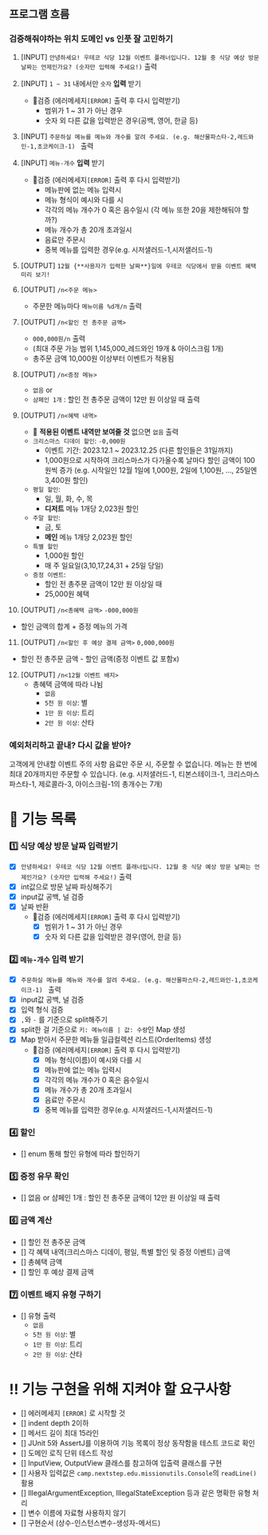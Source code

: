 ## 프로그램 흐름

### 검증해줘야하는 위치 도메인 vs 인풋 잘 고민하기

1. [INPUT] `안녕하세요! 우테코 식당 12월 이벤트 플래너입니다.
   12월 중 식당 예상 방문 날짜는 언제인가요? (숫자만 입력해 주세요!)` 출력

2. [INPUT] `1 ~ 31` 내에서만 `숫자` **입력** 받기
    * 🚨검증 (에러메세지`[ERROR]` 출력 후 다시 입력받기)
        * 범위가 1 ~ 31 가 아닌 경우
        * 숫자 외 다른 값을 입력받은 경우(공백, 영어, 한글 등)

3. [INPUT] `주문하실 메뉴를 메뉴와 개수를 알려 주세요. (e.g. 해산물파스타-2,레드와인-1,초코케이크-1)
   ` 출력

4. [INPUT] `메뉴-개수` **입력** 받기
    * 🚨검증 (에러메세지`[ERROR]` 출력 후 다시 입력받기)
        * 메뉴판에 없는 메뉴 입력시
        * 메뉴 형식이 예시와 다를 시
        * 각각의 메뉴 개수가 0 혹은 음수일시 (각 메뉴 또한 20을 제한해둬야 할까?)
        * 메뉴 개수가 총 20개 초과일시
        * 음료만 주문시
        * 중복 메뉴를 입력한 경우(e.g. 시저샐러드-1,시저샐러드-1)

5. [OUTPUT] `12월 {**사용자가 입력한 날짜**}일에 우테코 식당에서 받을 이벤트 혜택 미리 보기!
   `
6. [OUTPUT] `/n<주문 메뉴>`
    * 주문한 메뉴마다 `메뉴이름 %d개/n` 출력

7. [OUTPUT] `/n<할인 전 총주문 금액>`
    * `000,000원/n` 출력
    * (최대 주문 가능 범위 1,145,000_레드와인 19개 & 아이스크림 1개)
    * 총주문 금액 10,000원 이상부터 이벤트가 적용됨

8. [OUTPUT] `/n<증정 메뉴>`
    * `없음` or
    * `샴페인 1개` : 할인 전 총주문 금액이 12만 원 이상일 때 출력

9. [OUTPUT] `/n<혜택 내역>`
    * 🚨 **적용된 이벤트 내역만 보여줄 것** 없으면 `없음` 출력
    * `크리스마스 디데이 할인`: `-0,000원`
        * 이벤트 기간: 2023.12.1 ~ 2023.12.25 (다른 할인들은 31일까지)
        * 1,000원으로 시작하여 크리스마스가 다가올수록 날마다 할인 금액이 100원씩 증가
          (e.g. 시작일인 12월 1일에 1,000원, 2일에 1,100원, ..., 25일엔 3,400원 할인)
    * `평일 할인`:
        * 일, 월, 화, 수, 목
        * **디저트** 메뉴 1개당 2,023원 할인
    * `주말 할인`:
        * 금, 토
        * **메인** 메뉴 1개당 2,023원 할인
    * `특별 할인`
        * 1,000원 할인
        * 매 주 일요일(3,10,17,24,31 + 25일 당일)
    * `증정 이벤트`:
        * 할인 전 총주문 금액이 12만 원 이상일 때
        * 25,000원 혜택

10. [OUTPUT] `/n<총혜택 금액>` `-000,000원`

* 할인 금액의 합계 + 증정 메뉴의 가격

11. [OUTPUT] `/n<할인 후 예상 결제 금액>` `0,000,000원`

* 할인 전 총주문 금액 - 할인 금액(증정 이벤트 값 포함x)

12. [OUTPUT] `/n<12월 이벤트 배지>`
    * 총혜택 금액에 따라 나뉨
        * `없음`
        * `5천 원 이상`: 별
        * `1만 원 이상`: 트리
        * `2만 원 이상`: 산타

### 예외처리하고 끝내? 다시 값을 받아?

고객에게 안내할 이벤트 주의 사항
음료만 주문 시, 주문할 수 없습니다.
메뉴는 한 번에 최대 20개까지만 주문할 수 있습니다.
(e.g. 시저샐러드-1, 티본스테이크-1, 크리스마스파스타-1, 제로콜라-3, 아이스크림-1의 총개수는 7개)

# 📝 기능 목록

### 1️⃣ 식당 예상 방문 날짜 입력받기

- [x] `안녕하세요! 우테코 식당 12월 이벤트 플래너입니다.
  12월 중 식당 예상 방문 날짜는 언제인가요? (숫자만 입력해 주세요!)` 출력
- [x] int값으로 방문 날짜 파싱해주기
- [x] input값 공백, 널 검증
- [x] 날짜 반환
    * 🚨검증 (에러메세지`[ERROR]` 출력 후 다시 입력받기)
        - [x] 범위가 1 ~ 31 가 아닌 경우
        - [x] 숫자 외 다른 값을 입력받은 경우(영어, 한글 등)

### 2️⃣ `메뉴-개수` 입력 받기

- [x] `주문하실 메뉴를 메뉴와 개수를 알려 주세요. (e.g. 해산물파스타-2,레드와인-1,초코케이크-1)
  ` 출력
- [x] input값 공백, 널 검증
- [x] 입력 형식 검증
- [x] `,`와 `-` 를 기준으로 split해주기
- [x] split한 걸 기준으로 `키: 메뉴이름 | 값: 수량`인 Map 생성
- [x] Map 받아서 주문한 메뉴들 일급컬렉션 리스트(OrderItems) 생성
    * 🚨검증 (에러메세지`[ERROR]` 출력 후 다시 입력받기)
        - [x] 메뉴 형식(이름)이 예시와 다를 시
        - [x] 메뉴판에 없는 메뉴 입력시
        - [x] 각각의 메뉴 개수가 0 혹은 음수일시
        - [x] 메뉴 개수가 총 20개 초과일시
        - [x] 음료만 주문시
        - [x] 중복 메뉴를 입력한 경우(e.g. 시저샐러드-1,시저샐러드-1)

### 4️⃣ 할인

- [] enum 통해 할인 유형에 따라 할인하기

### 5️⃣ 증정 유무 확인

- [] 없음 or 샴페인 1개 : 할인 전 총주문 금액이 12만 원 이상일 때 출력

### 6️⃣ 금액 계산

- [] 할인 전 총주문 금액
- [] 각 혜택 내역(크리스마스 디데이, 평일, 특별 할인 및 증정 이벤트) 금액
- [] 총혜택 금액
- [] 할인 후 예상 결제 금액

### 7️⃣ 이벤트 배지 유형 구하기

- [] 유형 출력
    - `없음`
    - `5천 원 이상`: 별
    - `1만 원 이상`: 트리
    - `2만 원 이상`: 산타

# ‼️ 기능 구현을 위해 지켜야 할 요구사항

- [] 에러메세지 `[ERROR]` 로 시작할 것
- [] indent depth 2이하
- [] 메서드 길이 최대 15라인
- [] JUnit 5와 AssertJ를 이용하여 기능 목록이 정상 동작함을 테스트 코드로 확인
- [] 도메인 로직 단위 테스트 작성
- [] InputView, OutputView 클래스를 참고하여 입출력 클래스를 구현
- [] 사용자 입력값은 `camp.nextstep.edu.missionutils.Console`의 `readLine()` 활용
- [] IllegalArgumentException, IllegalStateException 등과 같은 명확한 유형 처리
- [] 변수 이름에 자료형 사용하지 않기
- [] 구현순서 (상수-인스턴스변수-생성자-메서드)